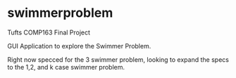 swimmerproblem
==============

Tufts COMP163 Final Project

GUI Application to explore the Swimmer Problem.

Right now specced for the 3 swimmer problem, looking to expand the specs to the 1,2, and k case swimmer problem.
